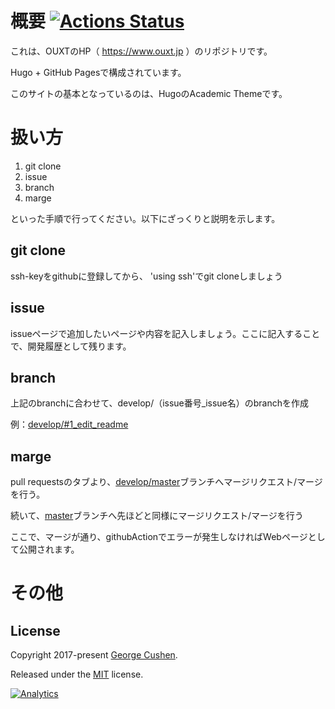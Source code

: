 # 概要 [![Actions Status](https://github.com/OUXT-Polaris/HP/workflows/github%20pages/badge.svg)](https://github.com/OUXT-Polaris/HP/actions)

これは、OUXTのHP（ https://www.ouxt.jp ）のリポジトリです。

Hugo + GitHub Pagesで構成されています。

このサイトの基本となっているのは、HugoのAcademic Themeです。

# 扱い方
1. git clone
2. issue
3. branch
4. marge

といった手順で行ってください。以下にざっくりと説明を示します。
## git clone
ssh-keyをgithubに登録してから、 'using ssh'でgit cloneしましょう

## issue
issueページで追加したいページや内容を記入しましょう。ここに記入することで、開発履歴として残ります。

## branch
上記のbranchに合わせて、develop/（issue番号_issue名）のbranchを作成

例：[develop/#1_edit_readme](https://github.com/OUXT-Polaris/HP/tree/develop/%231_edit_readme)

## marge
pull requestsのタブより、[develop/master](https://github.com/OUXT-Polaris/HP/tree/develop/master)ブランチへマージリクエスト/マージを行う。

続いて、[master](https://github.com/OUXT-Polaris/HP/)ブランチへ先ほどと同様にマージリクエスト/マージを行う

ここで、マージが通り、githubActionでエラーが発生しなければWebページとして公開されます。

# その他
## License

Copyright 2017-present [George Cushen](https://georgecushen.com).

Released under the [MIT](https://github.com/sourcethemes/academic-kickstart/blob/master/LICENSE.md) license.

[![Analytics](https://ga-beacon.appspot.com/UA-78646709-2/academic-kickstart/readme?pixel)](https://github.com/igrigorik/ga-beacon)
